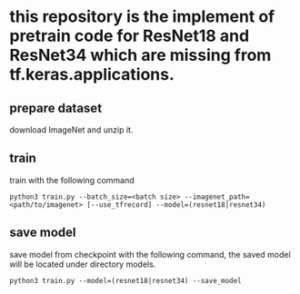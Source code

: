 # this repository is the implement of pretrain code for ResNet18 and ResNet34 which are missing from tf.keras.applications.

## prepare dataset

download ImageNet and unzip it.

## train

train with the following command

```shell
python3 train.py --batch_size=<batch size> --imagenet_path=<path/to/imagenet> [--use_tfrecord] --model=(resnet18|resnet34)
```

## save model

save model from checkpoint with the following command, the saved model will be located under directory models.

```shell
python3 train.py --model=(resnet18|resnet34) --save_model
```
